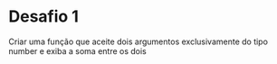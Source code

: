 # Desafio 1

Criar uma função que aceite dois argumentos exclusivamente do tipo number e exiba a soma entre os dois